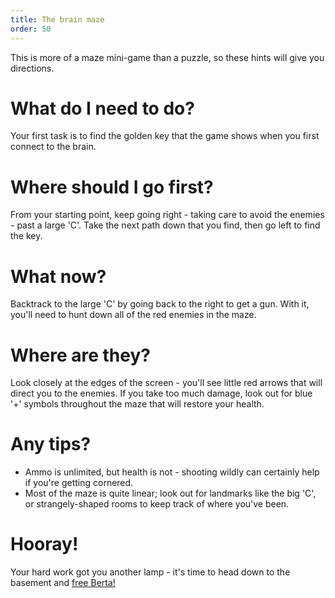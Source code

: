 ```yaml
---
title: The brain maze
order: 50
---
```


This is more of a maze mini-game than a puzzle, so these hints will give you directions.

# What do I need to do?
Your first task is to find the golden key that the game shows when you first connect to the brain.

# Where should I go first?
From your starting point, keep going right - taking care to avoid the enemies - past a large 'C'. Take the next path down that you find, then go left to find the key.

# What now?
Backtrack to the large 'C' by going back to the right to get a gun. With it, you'll need to hunt down all of the red enemies in the maze.

# Where are they?
Look closely at the edges of the screen - you'll see little red arrows that will direct you to the enemies. If you take too much damage, look out for blue '+' symbols throughout the maze that will restore your health.

# Any tips?
* Ammo is unlimited, but health is not - shooting wildly can certainly help if you're getting cornered.
* Most of the maze is quite linear; look out for landmarks like the big 'C', or strangely-shaped rooms to keep track of where you've been.

# Hooray!
Your hard work got you another lamp - it's time to head down to the basement and [free Berta!](berta)
